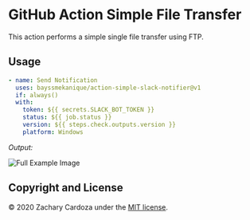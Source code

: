 # GitHub Action Simple File Transfer

This action performs a simple single file transfer using FTP.

## Usage
```yml
- name: Send Notification
  uses: bayssmekanique/action-simple-slack-notifier@v1
  if: always()
  with:
    token: ${{ secrets.SLACK_BOT_TOKEN }}
    status: ${{ job.status }}
    version: ${{ steps.check.outputs.version }}
    platform: Windows
```

*Output:*

![Full Example Image](.github/img/full.png)

## Copyright and License
© 2020 Zachary Cardoza under the [MIT license](LICENSE.md).